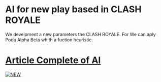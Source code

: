 # AI for new play based in CLASH ROYALE
We develpment a new parameters the CLASH ROYALE.
For We can aply Poda Alpha Beta whith a fuction heuristic.
# [Article Complete of AI](https://pruebacorreoescuelaingeduco-my.sharepoint.com/:b:/g/personal/yeferson_mesa-v_mail_escuelaing_edu_co/ERoqVZA0KJlKh2W0qvSxyqgB2UNA6TLnxFoVGOBUfqQUMQ?e=THPrtJ)

[![NEW](https://play-lh.googleusercontent.com/D_KblLmWmgxRo07tVpTVj1ysGhJuJ3n5Rv_FC6xO5h3E9Pwmv6v7x6kYWztqX9VsAklR "NEW")](https://play-lh.googleusercontent.com/D_KblLmWmgxRo07tVpTVj1ysGhJuJ3n5Rv_FC6xO5h3E9Pwmv6v7x6kYWztqX9VsAklR "NEW")
